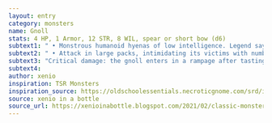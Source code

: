 ```yaml
---
layout: entry 
category: monsters
name: Gnoll
stats: 4 HP, 1 Armor, 12 STR, 8 WIL, spear or short bow (d6)
subtext1: " • Monstrous humanoid hyenas of low intelligence. Legend says they were created in a wizard’s experiments."
subtext2: " • Attack in large packs, intimidating its victims with numbers."
subtext3: "Critical damage: the gnoll enters in a rampage after tasting blood, making another attack immediately."
subtext4: 
author: xenio
inspiration: TSR Monsters
inspiration_source: https://oldschoolessentials.necroticgnome.com/srd/index.php/Monster_Descriptions
source: xenio in a bottle
source_url: https://xenioinabottle.blogspot.com/2021/02/classic-monsters-for-cairnito-part-1.html
---
```

